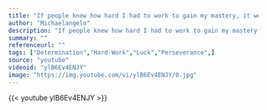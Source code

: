 ```yaml
---
title: "If people knew how hard I had to work to gain my mastery, it would not seem so wonderful at all."
author: "Michaelangelo"
description: "If people knew how hard I had to work to gain my mastery, it would not seem so wonderful at all. - Michaelangelo quotes from GetInspired365.com"
summary: ""
referenceurl: ""
tags: ["Determination","Hard-Work","Luck","Perseverance",]
source: "youtube"
videoid: "ylB6Ev4ENJY"
image: "https://img.youtube.com/vi/ylB6Ev4ENJY/0.jpg"
---
```


{{< youtube ylB6Ev4ENJY >}}
